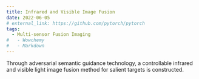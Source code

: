 ```yaml
---
title: Infrared and Visible Image Fusion 
date: 2022-06-05
# external_link: https://github.com/pytorch/pytorch
tags:
  - Multi-sensor Fusion Imaging
#   - Wowchemy
#   - Markdown
---
```


Through adversarial semantic guidance technology, a controllable infrared and visible light image fusion method for salient targets is constructed.

<!--more-->
